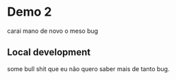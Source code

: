 # Demo 2

carai mano de novo o meso bug

## Local development

some bull shit que eu não quero saber mais de tanto bug.